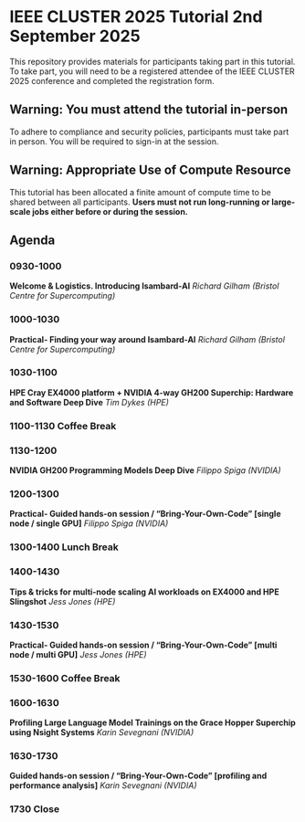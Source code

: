 # IEEE CLUSTER 2025 Tutorial 2nd September 2025

This repository provides materials for participants taking part in this tutorial. To take part, you will need to be a registered attendee of the IEEE CLUSTER 2025 conference and completed the registration form.

## Warning: You must attend the tutorial in-person

To adhere to compliance and security policies, participants must take part in person. You will be required to sign-in at the session.

## Warning: Appropriate Use of Compute Resource

This tutorial has been allocated a finite amount of compute time to be shared between all participants. **Users must not run long-running or large-scale jobs either before or during the session.** 

## Agenda

### 0930-1000
**Welcome & Logistics. Introducing Isambard-AI** *Richard Gilham (Bristol Centre for Supercomputing)*

### 1000-1030
**Practical- Finding your way around Isambard-AI** *Richard Gilham (Bristol Centre for Supercomputing)*

### 1030-1100
**HPE Cray EX4000 platform + NVIDIA 4-way GH200 Superchip: Hardware and Software Deep Dive** *Tim Dykes (HPE)*

### 1100-1130 Coffee Break

### 1130-1200
**NVIDIA GH200 Programming Models Deep Dive** *Filippo Spiga (NVIDIA)*

### 1200-1300
**Practical- Guided hands-on session / “Bring-Your-Own-Code” [single node / single GPU]** *Filippo Spiga (NVIDIA)*

### 1300-1400 Lunch Break

### 1400-1430
**Tips & tricks for multi-node scaling AI workloads on EX4000 and HPE Slingshot** *Jess Jones (HPE)*

### 1430-1530
**Practical- Guided hands-on session / “Bring-Your-Own-Code” [multi node / multi GPU]** *Jess Jones (HPE)*

### 1530-1600 Coffee Break

### 1600-1630
**Profiling Large Language Model Trainings on the Grace Hopper Superchip using Nsight Systems** *Karin Sevegnani (NVIDIA)*

### 1630-1730
**Guided hands-on session / “Bring-Your-Own-Code” [profiling and performance analysis]** *Karin Sevegnani (NVIDIA)*

### 1730 Close

<!--
## Feedback
We welcome your feedback on the session. Please take a few moments to fill in the [feedback form](https://forms.office.com/e/0uTtCksZAp).
-->